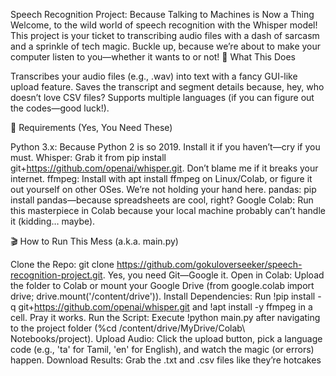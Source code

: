 Speech Recognition Project: Because Talking to Machines is Now a Thing
Welcome, to the wild world of speech recognition with the Whisper model! This project is your ticket to transcribing audio files with a dash of sarcasm and a sprinkle of tech magic. Buckle up, because we’re about to make your computer listen to you—whether it wants to or not!
🎉 What This Does

Transcribes your audio files (e.g., .wav) into text with a fancy GUI-like upload feature.
Saves the transcript and segment details because, hey, who doesn’t love CSV files?
Supports multiple languages (if you can figure out the codes—good luck!).

🚨 Requirements (Yes, You Need These)

Python 3.x: Because Python 2 is so 2019. Install it if you haven’t—cry if you must.
Whisper: Grab it from pip install git+https://github.com/openai/whisper.git. Don’t blame me if it breaks your internet.
ffmpeg: Install with apt install ffmpeg on Linux/Colab, or figure it out yourself on other OSes. We’re not holding your hand here.
pandas: pip install pandas—because spreadsheets are cool, right?
Google Colab: Run this masterpiece in Colab because your local machine probably can’t handle it (kidding… maybe).

🎬 How to Run This Mess (a.k.a. main.py)

Clone the Repo: git clone https://github.com/gokuloverseeker/speech-recognition-project.git. Yes, you need Git—Google it.
Open in Colab: Upload the folder to Colab or mount your Google Drive (from google.colab import drive; drive.mount('/content/drive')).
Install Dependencies: Run !pip install -q git+https://github.com/openai/whisper.git and !apt install -y ffmpeg in a cell. Pray it works.
Run the Script: Execute !python main.py after navigating to the project folder (%cd /content/drive/MyDrive/Colab\ Notebooks/project).
Upload Audio: Click the upload button, pick a language code (e.g., 'ta' for Tamil, 'en' for English), and watch the magic (or errors) happen.
Download Results: Grab the .txt and .csv files like they’re hotcakes
